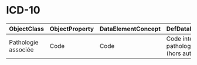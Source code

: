 # ICD-10

| ObjectClass | ObjectProperty | DataElementConcept | DefDataElementConcept | ValueMeaning | LabelValueMeaning | Referentiel | url | ConceptualDomain | TypeConceptualDomain | FormatConceptualDomain | IdDataElementConcept | Comments |
| ----------- | -------------- | ------------------ | --------------------- | ------------ | ----------------- | ----------- | --- | ---------------- | -------------------- | ---------------------- | -------------------- | -------- |
| Pathologie associée | Code | Code | Code international de la pathologie associée (hors autre cancer). |  |  | ICD-10 | http://apps.who.int/classifications/icd10/browse/2016/en | ICD-10 | Enumerated | String | C9 |  |
